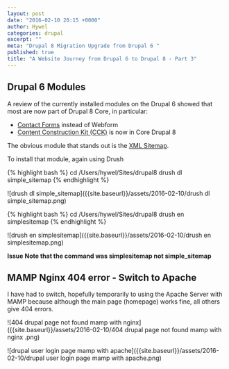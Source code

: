 ```yaml
---
layout: post
date: "2016-02-10 20:15 +0000"
author: Hywel
categories: drupal
excerpt: ""
meta: "Drupal 8 Migration Upgrade from Drupal 6 "
published: true
title: "A Website Journey from Drupal 6 to Drupal 8 - Part 3"
---
```



## Drupal 6 Modules

A review of the currently installed modules on the Drupal 6 showed that most are now part of Drupal 8 Core, in particular:

- [Contact Forms](https://www.ostraining.com/blog/drupal/drupal-8-contact-forms/) instead of Webform
- [Content Construction Kit (CCK)](https://www.drupal.org/node/2606836) is now in Core Drupal 8

The obvious module that stands out is the [XML Sitemap](https://www.drupal.org/project/simple_sitemap).

To install that module, again using Drush

{% highlight bash %}
cd /Users/hywel/Sites/drupal8
drush dl simple_sitemap
{% endhighlight %}

![drush dl simple_sitemap]({{site.baseurl}}/assets/2016-02-10/drush dl simple_sitemap.png)

{% highlight bash %}
cd /Users/hywel/Sites/drupal8
drush en simplesitemap
{% endhighlight %}

![drush en simplesitemap]({{site.baseurl}}/assets/2016-02-10/drush en simplesitemap.png)

**Issue Note that the command was simplesitemap not simple_sitemap**

## MAMP Nginx 404 error - Switch to Apache

I have had to switch, hopefully temporarily to using the Apache Server with MAMP because although the main page (homepage) works fine, all others give 404 errors.

![404 drupal page not found mamp with nginx]({{site.baseurl}}/assets/2016-02-10/404 drupal page not found mamp with nginx .png)

![drupal user login page mamp with apache]({{site.baseurl}}/assets/2016-02-10/drupal user login page mamp with apache.png)

